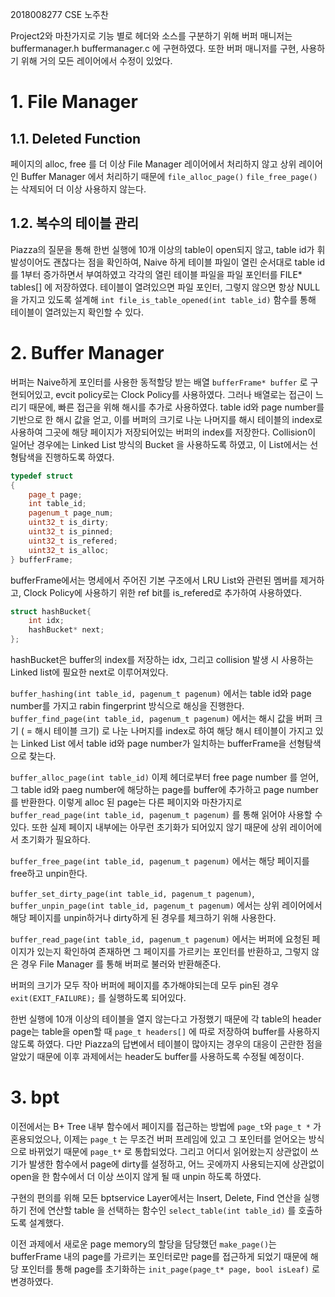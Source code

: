 2018008277 CSE 노주찬

Project2와 마찬가지로 기능 별로 헤더와 소스를 구분하기 위해 버퍼 매니저는 buffermanager.h buffermanager.c 에 구현하였다. 또한 버퍼 매니저를 구현, 사용하기 위해 거의 모든 레이어에서 수정이 있었다.

# 1. File Manager
## 1.1. Deleted Function
페이지의 alloc, free 를 더 이상 File Manager 레이어에서 처리하지 않고 상위 레이어인 Buffer Manager 에서 처리하기 때문에 `file_alloc_page()` `file_free_page()`는 삭제되어 더 이상 사용하지 않는다.

## 1.2. 복수의 테이블 관리
Piazza의 질문을 통해 한번 실행에 10개 이상의 table이 open되지 않고, table id가 휘발성이어도 괜찮다는 점을 확인하여, Naive 하게 테이블 파일이 열린 순서대로 table id를 1부터 증가하면서 부여하였고 각각의 열린 테이블 파일을 파일 포인터를 FILE* tables[] 에 저장하였다. 테이블이 열려있으면 파일 포인터, 그렇지 않으면 항상 NULL을 가지고 있도록 설계해 `int file_is_table_opened(int table_id)` 함수를 통해 테이블이 열려있는지 확인할 수 있다. 

# 2. Buffer Manager
버퍼는 Naive하게 포인터를 사용한 동적할당 받는 배열 `bufferFrame* buffer` 로 구현되어있고, evcit policy로는 Clock Policy를 사용하였다. 그러나 배열로는 접근이 느리기 때문에, 빠른 접근을 위해 해시를 추가로 사용하였다. table id와 page number를 기반으로 한 해시 값을 얻고, 이를 버퍼의 크기로 나눈 나머지를 해시 테이블의 index로 사용하여 그곳에 해당 페이지가 저장되어있는 버퍼의 index를 저장한다. Collision이 일어난 경우에는 Linked List 방식의 Bucket 을 사용하도록 하였고, 이 List에서는 선형탐색을 진행하도록 하였다.

```cpp
typedef struct
{
	page_t page;
	int table_id;
	pagenum_t page_num;
	uint32_t is_dirty;
	uint32_t is_pinned;
	uint32_t is_refered;
	uint32_t is_alloc;
} bufferFrame;
```
bufferFrame에서는 명세에서 주어진 기본 구조에서 LRU List와 관련된 멤버를 제거하고, Clock Policy에 사용하기 위한 ref bit를 is_refered로 추가하여 사용하였다.

```cpp
struct hashBucket{
	int idx;
	hashBucket* next;
};
```

hashBucket은 buffer의 index를 저장하는 idx, 그리고 collision 발생 시 사용하는 Linked list에 필요한 next로 이루어져있다.

`buffer_hashing(int table_id, pagenum_t pagenum)` 에서는 table id와 page number를 가지고 rabin fingerprint 방식으로 해싱을 진행한다.
`buffer_find_page(int table_id, pagenum_t pagenum)` 에서는 해시 값을 버퍼 크기 ( = 해시 테이블 크기) 로 나눈 나머지를 index로 하여 해당 해시 테이블이 가지고 있는 Linked List 에서 table id와 page number가 일치하는 bufferFrame을 선형탐색으로 찾는다.

`buffer_alloc_page(int table_id)` 이제 헤더로부터 free page number 를 얻어, 그 table id와 paeg number에 해당하는 page를 buffer에 추가하고 page number를 반환한다. 이렇게 alloc 된 page는 다른 페이지와 마찬가지로 `buffer_read_page(int table_id, pagenum_t pagenum)` 를 통해 읽어야 사용할 수 있다. 또한 실제 페이지 내부에는 아무런 초기화가 되어있지 않기 때문에 상위 레이어에서 초기화가 필요하다.

`buffer_free_page(int table_id, pagenum_t pagenum)` 에서는 해당 페이지를 free하고 unpin한다.

`buffer_set_dirty_page(int table_id, pagenum_t pagenum)`, `buffer_unpin_page(int table_id, pagenum_t pagenum)` 에서는 상위 레이어에서 해당 페이지를 unpin하거나 dirty하게 된 경우를 체크하기 위해 사용한다.

`buffer_read_page(int table_id, pagenum_t pagenum)` 에서는 버퍼에 요청된 페이지가 있는지 확인하여 존재하면 그 페이지를 가르키는 포인터를 반환하고, 그렇지 않은 경우 File Manager 를 통해 버퍼로 불러와 반환해준다.

버퍼의 크기가 모두 작아 버퍼에 페이지를 추가해야되는데 모두 pin된 경우 `exit(EXIT_FAILURE);` 를 실행하도록 되어있다.

한번 실행에 10개 이상의 테이블을 열지 않는다고 가정했기 때문에 각 table의 header page는 table을 open할 때 `page_t headers[]` 에 따로 저장하여 buffer를 사용하지 않도록 하였다. 다만 Piazza의 답변에서 테이블이 많아지는 경우의 대응이 곤란한 점을 알았기 때문에 이후 과제에서는 header도 buffer를 사용하도록 수정될 예정이다. 

# 3. bpt
이전에서는 B+ Tree 내부 함수에서 페이지를 접근하는 방법에 `page_t`와 `page_t *` 가 혼용되었으나, 이제는 `page_t` 는 무조건 버퍼 프레임에 있고 그 포인터를 얻어오는 방식으로 바뀌었기 때문에 `page_t*` 로 통합되었다. 그리고 어디서 읽어왔는지 상관없이 쓰기가 발생한 함수에서 page에 dirty를 설정하고, 어느 곳에까지 사용되는지에 상관없이 open을 한 함수에서 더 이상 쓰이지 않게 될 때 unpin 하도록 하였다.

구현의 편의를 위해 모든 bptservice Layer에서는 Insert, Delete, Find 연산을 실행하기 전에 연산할 table 을 선택하는 함수인 `select_table(int table_id)` 를 호출하도록 설계했다.

이전 과제에서 새로운 page memory의 할당을 담당했던 `make_page()`는 bufferFrame 내의 page를 가르키는 포인터로만 page를 접근하게 되었기 때문에 해당 포인터를 통해 page를 초기화하는 `init_page(page_t* page, bool isLeaf)` 로 변경하였다.
